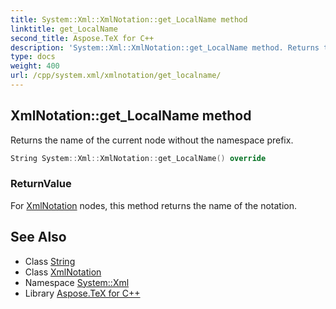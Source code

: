 ```yaml
---
title: System::Xml::XmlNotation::get_LocalName method
linktitle: get_LocalName
second_title: Aspose.TeX for C++
description: 'System::Xml::XmlNotation::get_LocalName method. Returns the name of the current node without the namespace prefix in C++.'
type: docs
weight: 400
url: /cpp/system.xml/xmlnotation/get_localname/
---
```

## XmlNotation::get_LocalName method


Returns the name of the current node without the namespace prefix.

```cpp
String System::Xml::XmlNotation::get_LocalName() override
```


### ReturnValue

For [XmlNotation](../) nodes, this method returns the name of the notation.

## See Also

* Class [String](../../../system/string/)
* Class [XmlNotation](../)
* Namespace [System::Xml](../../)
* Library [Aspose.TeX for C++](../../../)
